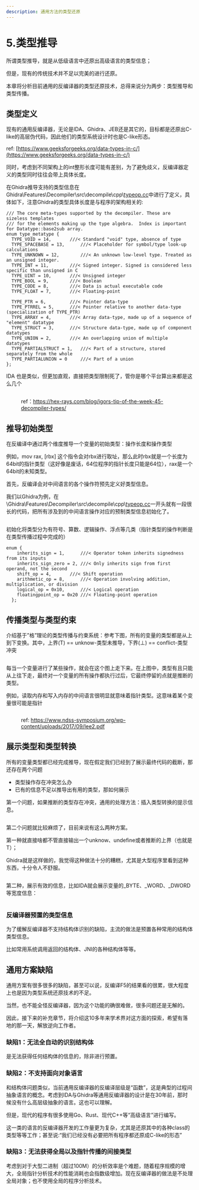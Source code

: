 ```yaml
---
description: 通用方法的类型还原
---
```


# 5.类型推导

所谓类型推导，就是从低级语言中还原出高级语言的类型信息；

但是，现有的传统技术并不足以完美的进行还原。

本章将分析目前通用的反编译器的类型还原技术，总得来说分为两步：类型推导和类型传播。



## 类型定义

现有的通用反编译器，无论是IDA、Ghidra、JEB还是其它的，目标都是还原出C-like的高层伪代码，因此他们的类型系统设计时也是C-like形态。

ref: [https://www.geeksforgeeks.org/data-types-in-c/](https://www.geeksforgeeks.org/data-types-in-c/)

同时，考虑到不同架构上的int整形长度可能有差别，为了避免歧义，反编译器定义的类型同时往往会带上具体长度。



在Ghidra推导支持的类型信息在Ghidra\Features\Decompiler\src\decompile\cpp\\[typeop.cc](http://typeop.cc/)中进行了定义，具体如下，注意Ghidra的类型具体长度是与程序的架构相关的:

```
/// The core meta-types supported by the decompiler. These are sizeless templates
/// for the elements making up the type algebra.  Index is important for Datatype::base2sub array.
enum type_metatype {
  TYPE_VOID = 14,		///< Standard "void" type, absence of type
  TYPE_SPACEBASE = 13,		///< Placeholder for symbol/type look-up calculations
  TYPE_UNKNOWN = 12,		///< An unknown low-level type. Treated as an unsigned integer.
  TYPE_INT = 11,		///< Signed integer. Signed is considered less specific than unsigned in C
  TYPE_UINT = 10,		///< Unsigned integer
  TYPE_BOOL = 9,		///< Boolean
  TYPE_CODE = 8,		///< Data is actual executable code
  TYPE_FLOAT = 7,		///< Floating-point

  TYPE_PTR = 6,			///< Pointer data-type
  TYPE_PTRREL = 5,		///< Pointer relative to another data-type (specialization of TYPE_PTR)
  TYPE_ARRAY = 4,		///< Array data-type, made up of a sequence of "element" datatype
  TYPE_STRUCT = 3,		///< Structure data-type, made up of component datatypes
  TYPE_UNION = 2,		///< An overlapping union of multiple datatypes
  TYPE_PARTIALSTRUCT = 1,	///< Part of a structure, stored separately from the whole
  TYPE_PARTIALUNION = 0		///< Part of a union
};
```



IDA 也是类似，但更加直观，直接把类型限制死了，管你是哪个平台算出来都是这么几个

<figure><img src="../.gitbook/assets/image (8).png" alt=""><figcaption><p>ref：<a href="https://hex-rays.com/blog/igors-tip-of-the-week-45-decompiler-types/">https://hex-rays.com/blog/igors-tip-of-the-week-45-decompiler-types/</a></p></figcaption></figure>

## 推导初始类型

在反编译中通过两个维度推导一个变量的初始类型：操作长度和操作类型

例如，mov rax, \[rbx] 这个指令会对rbx进行取址，那么此时rbx就是一个长度为64bit的指针类型（这好像是废话，64位程序的指针长度只能是64位），rax是一个64bit的未知类型。

首先，反编译会对中间语言的各个操作符预先定义好类型信息。

我们以Ghidra为例，在\Ghidra\Features\Decompiler\src\decompile\cpp\\[typeop.cc](http://typeop.cc/)一开头就有一段很长的代码，把所有涉及到的中间语言操作对应的预制类型信息初始化了。

<figure><img src="../.gitbook/assets/image (2) (1) (1).png" alt=""><figcaption></figcaption></figure>

初始化将类型分为有符号、算数、逻辑操作、浮点等几类（指针类型的操作判断是在类型传播过程中完成的）

```
enum {
    inherits_sign = 1,		///< Operator token inherits signedness from its inputs
    inherits_sign_zero = 2,	///< Only inherits sign from first operand, not the second
    shift_op = 4,		///< Shift operation
    arithmetic_op = 8,		///< Operation involving addition, multiplication, or division
    logical_op = 0x10,		///< Logical operation
    floatingpoint_op = 0x20	///< Floating-point operation
  };
```

## 传播类型与类型约束

介绍基于”格”理论的类型传播与约束系统：参考下图，所有的变量的类型都是从上到下变换。其中，上界(T) == unknow-类型未推导，下界(⊥) == conflict-类型冲突

<figure><img src="../.gitbook/assets/image (3) (1).png" alt=""><figcaption></figcaption></figure>

每当一个变量进行了某些操作，就会在这个图上走下来。在上图中，类型有且只能从上往下走，最终对一个变量的所有操作都执行过后，它最终停留的点就是推断的类型。

例如，读取内存和写入内存的中间语言很明显就意味着指针类型。这意味着某个变量很可能是指针

<figure><img src="../.gitbook/assets/image (4) (1).png" alt=""><figcaption><p>ref: <a href="https://www.ndss-symposium.org/wp-content/uploads/2017/09/lee2.pdf">https://www.ndss-symposium.org/wp-content/uploads/2017/09/lee2.pdf</a></p></figcaption></figure>

## 展示类型和类型转换

所有的变量类型都已经完成推导，现在假定我们已经到了展示最终代码的截断，那还存在两个问题

* 类型操作存在冲突怎么办
* 已有的信息不足以推导出有用的类型，那如何展示

第一个问题，如果推断的类型存在冲突，通用的处理方法：插入类型转换的提示信息。

<figure><img src="../.gitbook/assets/image (5) (1).png" alt=""><figcaption></figcaption></figure>

第二个问题就比较麻烦了，目前来说有这么两种方案。

第一种就直接啥都不管直接输出一个unknow、undefine或者推断的上界（也就是T）；

Ghidra就是这样做的，我觉得这种做法十分的糟糕，尤其是大型程序里看到这种东西，十分令人不舒服。

<figure><img src="../.gitbook/assets/image (6) (1).png" alt=""><figcaption></figcaption></figure>

第二种，展示有效的信息，比如IDA就会展示变量的\_BYTE、\_WORD、\_DWORD等宽度信息：

<figure><img src="../.gitbook/assets/image (7) (1).png" alt=""><figcaption></figcaption></figure>

### 反编译器预置的类型信息

为了缓解反编译器不支持结构体识别的缺陷，主流的做法是预置各种常用的结构体类型信息。

比如常用系统调用返回的结构体、JNI的各种结构体等等。



## 通用方案缺陷

通用方案有很多很多的缺陷，甚至可以说，反编译F5的结果看的很累，很大程度上也是因为类型系统还原技术的不足。

当然，也不能全怪反编译器，因为这个功能的确很难做，很多问题还是无解的。

因此，接下来的补充章节，将介绍这10多年来学术界对这方面的探索，希望有落地的那一天，解放逆向工作者。

### 缺陷1：无法全自动的识别结构体

是无法获得任何结构体的信息的，除非进行预置。

### 缺陷2：不支持面向对象语言

和结构体问题类似，当前通用反编译器的反编译层级是“函数”，这是典型的过程间抽象语言的概念。考虑到IDA与Ghidra等通用反编译器的设计是在30年前，那时候没有什么高层级抽象的语言。这也可以理解。

但是，现代的程序有很多使用Go、Rust、现代C++等“高级语言”进行编写。

这一类的语言的反编译器开发的工作量更为复杂，尤其是还原其中的各种class的类型等等工作；甚至说:“我们已经没有必要把所有程序都还原成C-like的形态”

### 缺陷3：无法获得全局以及指针传播的间接类型

考虑到对于大型二进制（超过100M）的分析效率是个难题，随着程序规模的增大，全局指针分析技术的性能消耗也会指数级增加。现在反编译器的做法是不处理全局对象；也不使用全局的程序分析技术。
